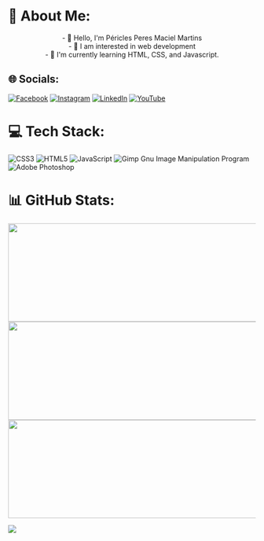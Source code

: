 <h1>💫 About Me:</h1>
<div style="text-align: center;">
- 👋 Hello, I'm Péricles Peres Maciel Martins<br>- 👀 I am interested in web development<br>- 🌱 I'm currently learning HTML, CSS, and Javascript.
</div>


## 🌐 Socials:
[![Facebook](https://img.shields.io/badge/Facebook-%231877F2.svg?logo=Facebook&logoColor=white)](https://facebook.com/periclespmm) [![Instagram](https://img.shields.io/badge/Instagram-%23E4405F.svg?logo=Instagram&logoColor=white)](https://instagram.com/periclesperes_) [![LinkedIn](https://img.shields.io/badge/LinkedIn-%230077B5.svg?logo=linkedin&logoColor=white)](https://linkedin.com/in/péricles-peres-814b00219/) [![YouTube](https://img.shields.io/badge/YouTube-%23FF0000.svg?logo=YouTube&logoColor=white)](https://youtube.com/c/@loucospormmaoficial) 

# 💻 Tech Stack:
![CSS3](https://img.shields.io/badge/css3-%231572B6.svg?style=plastic&logo=css3&logoColor=white) ![HTML5](https://img.shields.io/badge/html5-%23E34F26.svg?style=plastic&logo=html5&logoColor=white) ![JavaScript](https://img.shields.io/badge/javascript-%23323330.svg?style=plastic&logo=javascript&logoColor=%23F7DF1E) ![Gimp Gnu Image Manipulation Program](https://img.shields.io/badge/Gimp-657D8B?style=plastic&logo=gimp&logoColor=FFFFFF) ![Adobe Photoshop](https://img.shields.io/badge/adobephotoshop-%2331A8FF.svg?style=plastic&logo=adobephotoshop&logoColor=white)
# 📊 GitHub Stats:
<img src="https://github-readme-stats.vercel.app/api?username=periclesmartins&theme=gotham&hide_border=false&include_all_commits=true&count_private=true" style="width: 80vw; height: 200px;">
<img src="https://github-readme-streak-stats.herokuapp.com/?user=periclesmartins&theme=gotham&hide_border=false" style="width: 80vw; height: 200px;">
<img src="https://github-readme-stats.vercel.app/api/top-langs/?username=periclesmartins&theme=gotham&hide_border=false&include_all_commits=true&count_private=true&layout=compact" style="width: 80vw; height: 200px;">

[![](https://visitcount.itsvg.in/api?id=periclesmartins&icon=5&color=0)](https://visitcount.itsvg.in)

  
<!-- Proudly created with GPRM ( https://gprm.itsvg.in ) -->
